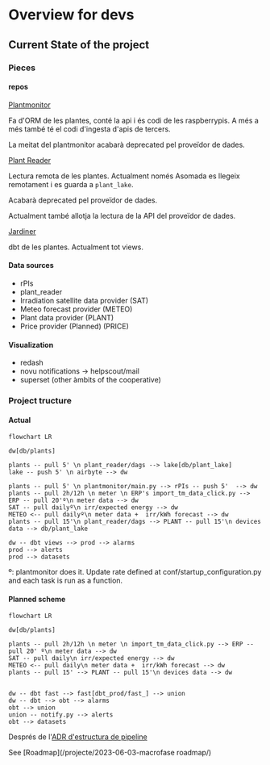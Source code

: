 # Overview for devs

## Current State of the project

### Pieces

#### repos

[Plantmonitor](https://github.com/Som-Energia/plantmonitor)

Fa d'ORM de les plantes, conté la api i és codi de les raspberrypis. A més a més també té el codi d'ingesta d'apis de tercers.

La meitat del plantmonitor acabarà deprecated pel proveïdor de dades.

[Plant Reader](https://github.com/Som-Energia/somenergia-plant-reader)

Lectura remota de les plantes. Actualment només Asomada es llegeix remotament i es guarda a `plant_lake`.

Acabarà deprecated pel proveïdor de dades.

Actualment també allotja la lectura de la API del proveïdor de dades.

[Jardiner](https://github.com/Som-Energia/somenergia-jardiner)

dbt de les plantes. Actualment tot views.

#### Data sources

- rPIs
- plant_reader
- Irradiation satellite data provider (SAT)
- Meteo forecast provider (METEO)
- Plant data provider (PLANT)
- Price provider (Planned) (PRICE)

#### Visualization

- redash
- novu notifications -> helpscout/mail
- superset (other àmbits of the cooperative)

### Project tructure

#### Actual

```mermaid
flowchart LR

dw[db/plants]

plants -- pull 5' \n plant_reader/dags --> lake[db/plant_lake]
lake -- push 5' \n airbyte --> dw

plants -- pull 5' \n plantmonitor/main.py --> rPIs -- push 5'  --> dw
plants -- pull 2h/12h \n meter \n ERP's import_tm_data_click.py --> ERP -- pull 20'º\n meter data --> dw
SAT -- pull dailyº\n irr/expected energy --> dw
METEO <-- pull dailyº\n meter data +  irr/kWh forecast --> dw
plants -- pull 15'\n plant_reader/dags --> PLANT -- pull 15'\n devices data --> db/plant_lake

dw -- dbt views --> prod --> alarms
prod --> alerts
prod --> datasets
```

º: plantmonitor does it. Update rate defined at conf/startup_configuration.py and each task is run as a function.

#### Planned scheme

```mermaid
flowchart LR

dw[db/plants]

plants -- pull 2h/12h \n meter \n import_tm_data_click.py --> ERP -- pull 20' º\n meter data --> dw
SAT -- pull daily\n irr/expected energy --> dw
METEO <-- pull daily\n meter data +  irr/kWh forecast --> dw
plants -- pull 15' --> PLANT -- pull 15'\n devices data --> dw


dw -- dbt fast --> fast[dbt_prod/fast_] --> union
dw -- dbt --> obt --> alarms
obt --> union
union -- notify.py --> alerts
obt --> datasets
```

Després de l'[ADR d'estructura de pipeline](/adr/2023-06-13-pipeline_dades_llargues)

See [Roadmap](/projecte/2023-06-03-macrofase roadmap/)


